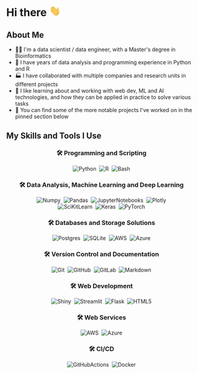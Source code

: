 # Hi there <img src="https://raw.githubusercontent.com/Mporse/Mporse/master/gif_images/wave.gif" width="30px">

## About Me
- 👷‍♂️ I'm a data scientist / data engineer, with a Master's degree in Bioinformatics
- 💪 I have years of data analysis and programming experience in Python and R
- 🏭 I have collaborated with multiple companies and research units in different projects
- 📙 I like learning about and working with web dev, ML and AI technologies, and how they can be applied in practice to solve various tasks
- 📄 You can find some of the more notable projects I've worked on in the pinned section below

## My Skills and Tools I Use
<h3 align="center"> 🛠 Programming and Scripting </h3>
<p align="center">
    <img alt="Python" src="https://img.shields.io/badge/python-%233776AB.svg?style=for-the-badge&logo=python&logoColor=white"/>&nbsp;
    <img alt="R" src="https://img.shields.io/badge/r-%23276DC3.svg?style=for-the-badge&logo=r&logoColor=white"/>&nbsp;
    <img alt="Bash" src="https://img.shields.io/badge/bash-%23FCC624.svg?style=for-the-badge&logo=linux&logoColor=black"/>
</p>
<h3 align="center"> 🛠 Data Analysis, Machine Learning and Deep Learning </h3>
<p align="center">
    <img alt="Numpy" src="https://img.shields.io/badge/numpy-%23013243.svg?style=for-the-badge&logo=numpy&logoColor=white"/>&nbsp;
    <img alt="Pandas" src="https://img.shields.io/badge/pandas-%23150458.svg?style=for-the-badge&logo=pandas&logoColor=white"/>&nbsp;
    <img alt="JupyterNotebooks" src="https://img.shields.io/badge/jupyter-%23F37626.svg?style=for-the-badge&logo=jupyter&logoColor=white"/>&nbsp;
    <img alt="Plotly" src="https://img.shields.io/badge/plotly-%233F4F75.svg?style=for-the-badge&logo=plotly&logoColor=white"/>
    <br>
    <img alt="SciKitLearn" src="https://img.shields.io/badge/scikit_learn-%23F7931E.svg?style=for-the-badge&logo=scikitlearn&logoColor=white"/>&nbsp;
    <img alt="Keras" src="https://img.shields.io/badge/keras-%23D00000.svg?style=for-the-badge&logo=keras&logoColor=white"/>&nbsp;
    <img alt="PyTorch" src="https://img.shields.io/badge/pytorch-%23EE4C2C.svg?style=for-the-badge&logo=pytorch&logoColor=white"/>
</p>
<h3 align="center"> 🛠 Databases and Storage Solutions </h3>
<p align="center">
    <img alt="Postgres" src="https://img.shields.io/badge/postgres-%23316192.svg?style=for-the-badge&logo=postgresql&logoColor=white"/>&nbsp;
    <img alt="SQLite" src="https://img.shields.io/badge/sqlite-%2307405E.svg?style=for-the-badge&logo=sqlite&logoColor=white"/>&nbsp;
    <img alt="AWS" src="https://img.shields.io/badge/aws-%23232F3E.svg?style=for-the-badge&logo=amazonaws&logoColor=orange"/>&nbsp;
    <img alt="Azure" src="https://img.shields.io/badge/azure-%230072C6.svg?style=for-the-badge&logo=microsoftazure&logoColor=white"/>
</p>
<h3 align="center"> 🛠 Version Control and Documentation </h3>
<p align="center">
    <img alt="Git" src="https://img.shields.io/badge/git-%23F05033.svg?style=for-the-badge&logo=git&logoColor=white"/>&nbsp;
    <img alt="GitHub" src="https://img.shields.io/badge/github-%23121011.svg?style=for-the-badge&logo=github&logoColor=white"/>&nbsp;
    <img alt="GitLab" src="https://img.shields.io/badge/gitlab-%23181717.svg?style=for-the-badge&logo=gitlab&logoColor=white"/>&nbsp;
    <img alt="Markdown" src="https://img.shields.io/badge/markdown-%23000000.svg?style=for-the-badge&logo=markdown&logoColor=white"/>
</p>
<h3 align="center"> 🛠 Web Development </h3>
<p align="center">
    <img alt="Shiny" src="https://img.shields.io/badge/shiny-%23276DC3.svg?style=for-the-badge&logo=r&logoColor=white"/>&nbsp;
    <img alt="Streamlit" src="https://img.shields.io/badge/streamlit-%23FF4B4B.svg?style=for-the-badge&logo=streamlit&logoColor=white"/>&nbsp;
    <img alt="Flask" src="https://img.shields.io/badge/flask-%23000.svg?style=for-the-badge&logo=flask&logoColor=white"/>&nbsp;
    <img alt="HTML5" src="https://img.shields.io/badge/html-%23E34F26.svg?style=for-the-badge&logo=html5&logoColor=white"/>
</p>
<h3 align="center"> 🛠 Web Services </h3>
<p align="center">
    <img alt="AWS" src="https://img.shields.io/badge/aws-%23232F3E.svg?style=for-the-badge&logo=amazonaws&logoColor=orange"/>&nbsp;
    <img alt="Azure" src="https://img.shields.io/badge/azure-%230072C6.svg?style=for-the-badge&logo=microsoftazure&logoColor=white"/>
</p>
<h3 align="center"> 🛠 CI/CD </h3>
<p align="center">
    <img alt="GitHubActions" src="https://img.shields.io/badge/githubactions-%232088FF.svg?style=for-the-badge&logo=githubactions&logoColor=white"/>&nbsp;
    <img alt="Docker" src="https://img.shields.io/badge/docker-%232496ED.svg?style=for-the-badge&logo=docker&logoColor=white"/>
</p>
